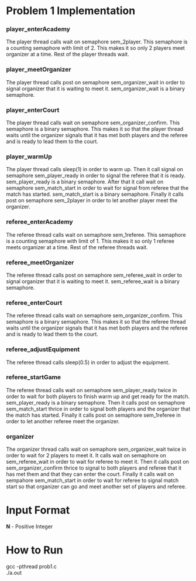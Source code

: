 # Problem 1 Implementation

### player_enterAcademy

The player thread calls wait on semaphore sem_2player. This semaphore is a counting
semaphore with limit of 2. This makes it so only 2 players meet organizer at a time.
Rest of the player threads wait.

### player_meetOrganizer

The player thread calls post on semaphore sem_organizer_wait in order to signal
organizer that it is waiting to meet it. sem_organizer_wait is a binary semaphore.

### player_enterCourt

The player thread calls wait on semaphore sem_organizer_confirm. This semaphore is
a binary semaphore. This makes it so that the player thread waits until the
organizer signals that it has met both players and the referee and is ready
to lead them to the court.

### player_warmUp

The player thread calls sleep(1) in order to warm up. Then it call signal on
semaphore sem_player_ready in order to signal the referee that it is ready.
sem_player_ready is a binary semaphore. After that it call wait on semaphore
sem_match_start in order to wait for signal from referee that the match has started.
sem_match_start is a binary semaphore. Finally it calls post on semaphore sem_2player
in order to let another player meet the organizer.

### referee_enterAcademy

The referee thread calls wait on semaphore sem_1referee. This semaphore is a counting
semaphore with limit of 1. This makes it so only 1 referee meets organizer at a time.
Rest of the referee threads wait.

### referee_meetOrganizer

The referee thread calls post on semaphore sem_referee_wait in order to signal
organizer that it is waiting to meet it. sem_referee_wait is a binary semaphore.

### referee_enterCourt

The referee thread calls wait on semaphore sem_organizer_confirm. This semaphore is
a binary semaphore. This makes it so that the referee thread waits until the
organizer signals that it has met both players and the referee and is ready
to lead them to the court.

### referee_adjustEquipment

The referee thread calls sleep(0.5) in order to adjust the equipment.

### referee_startGame

The referee thread calls wait on semaphore sem_player_ready twice in order to wait
for both players to finish warm up and get ready for the match. sem_player_ready
is a binary semaphore. Then it calls post on semaphore sem_match_start thrice in order
to signal both players and the organizer that the match has started. Finally it calls
post on semaphore sem_1referee in order to let another referee meet the organizer.

### organizer

The organizer thread calls wait on semaphore sem_organizer_wait twice in order to
wait for 2 players to meet it. It calls wait on semaphore on sem_referee_wait in
order to wait for referee to meet it. Then it calls post on sem_organizer_confirm
thrice to signal to both players and referee that it has met them and that they
can enter the court. Finally it calls wait on sempahore sem_match_start in order to
wait for referee to signal match start so that organizer can go and meet another
set of players and referee.

# Input Format
**N** - Positive Integer

# How to Run
gcc -pthread prob1.c <br>
./a.out
